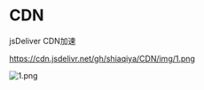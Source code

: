 # CDN
jsDeliver CDN加速      

https://cdn.jsdelivr.net/gh/shiaqiya/CDN/img/1.png

![1.png](https://cdn.jsdelivr.net/gh/shiaqiya/CDN/img/1.png)

